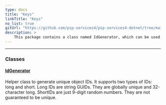 ```yaml
---
type: docs
title: "Keys"
linkTitle: "Keys"
no_list: true
gitUrl: "https://github.com/pip-services4/pip-services4-dotnet/tree/main/pip-services4-data-dotnet"
description: >
    This package contains a class named IdGenerator, which can be used to generate unique object IDs. 
---
```

---

<div class="module-body"> 

### Classes

#### [IdGenerator](id_generator)
Helper class to generate unique object IDs.
It supports two types of IDs: long and short. 
Long IDs are string GUIDs. They are globally unique and 32-character long. 
ShortIDs are just 9-digit random numbers. They are not guaranteed to be unique.

</div>

